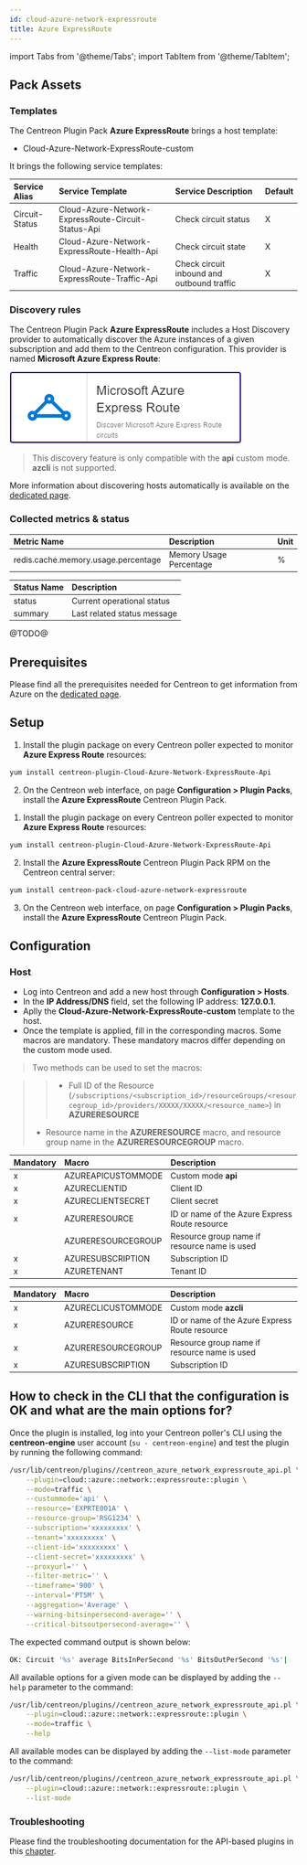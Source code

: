 ```yaml
---
id: cloud-azure-network-expressroute
title: Azure ExpressRoute
---
```

import Tabs from '@theme/Tabs';
import TabItem from '@theme/TabItem';


## Pack Assets

### Templates

The Centreon Plugin Pack **Azure ExpressRoute** brings a host template:

* Cloud-Azure-Network-ExpressRoute-custom

It brings the following service templates:

| Service Alias  | Service Template                                    | Service Description                        | Default |
|:---------------|:----------------------------------------------------|:-------------------------------------------|:--------|
| Circuit-Status | Cloud-Azure-Network-ExpressRoute-Circuit-Status-Api | Check circuit status                       | X       |
| Health         | Cloud-Azure-Network-ExpressRoute-Health-Api         | Check circuit state                        | X       |
| Traffic        | Cloud-Azure-Network-ExpressRoute-Traffic-Api        | Check circuit inbound and outbound traffic | X       |

### Discovery rules

The Centreon Plugin Pack **Azure ExpressRoute** includes a Host Discovery provider to
automatically discover the Azure instances of a given subscription and add them
to the Centreon configuration. This provider is named **Microsoft Azure Express Route**:

![image](../../../assets/integrations/plugin-packs/procedures/cloud-azure-network-expressroute-provider.png)

> This discovery feature is only compatible with the **api** custom mode. **azcli** is not supported.

More information about discovering hosts automatically is available on the [dedicated page](/docs/monitoring/discovery/hosts-discovery).

### Collected metrics & status

<Tabs groupId="sync">
<TabItem value="Circuit-Status" label="Circuit-Status">

| Metric Name                         | Description             | Unit |
|:------------------------------------|:------------------------|:-----|
| redis.cache.memory.usage.percentage | Memory Usage Percentage | %    |

</TabItem>
<TabItem value="Health" label="Health">

| Status Name | Description                 |
|:------------|:----------------------------|
| status      | Current operational status  |
| summary     | Last related status message |

</TabItem>
<TabItem value="Traffic" label="Traffic">

@TODO@ 

</TabItem>
</Tabs>

## Prerequisites

Please find all the prerequisites needed for Centreon to get information from Azure on the [dedicated page](../getting-started/how-to-guides/azure-credential-configuration.md).

## Setup

<Tabs groupId="sync">
<TabItem value="Online License" label="Online License">

1. Install the plugin package on every Centreon poller expected to monitor **Azure Express Route** resources:

```bash
yum install centreon-plugin-Cloud-Azure-Network-ExpressRoute-Api
```

2. On the Centreon web interface, on page **Configuration > Plugin Packs**, install the **Azure ExpressRoute** Centreon Plugin Pack.

</TabItem>
<TabItem value="Offline License" label="Offline License">

1. Install the plugin package on every Centreon poller expected to monitor **Azure Express Route** resources:

```bash
yum install centreon-plugin-Cloud-Azure-Network-ExpressRoute-Api
```

2. Install the **Azure ExpressRoute** Centreon Plugin Pack RPM on the Centreon central server:

```bash
yum install centreon-pack-cloud-azure-network-expressroute
```

3. On the Centreon web interface, on page **Configuration > Plugin Packs**, install the **Azure ExpressRoute** Centreon Plugin Pack.

</TabItem>
</Tabs>

## Configuration

### Host

* Log into Centreon and add a new host through **Configuration > Hosts**.
* In the **IP Address/DNS** field, set the following IP address: **127.0.0.1**.
* Aplly the **Cloud-Azure-Network-ExpressRoute-custom** template to the host.
* Once the template is applied, fill in the corresponding macros. Some macros are mandatory.
These mandatory macros differ depending on the custom mode used.

> Two methods can be used to set the macros:

>> * Full ID of the Resource (`/subscriptions/<subscription_id>/resourceGroups/<resourcegroup_id>/providers/XXXXX/XXXXX/<resource_name>`)
in **AZURERESOURCE**
> * Resource name in the **AZURERESOURCE** macro, and resource group name in the **AZURERESOURCEGROUP** macro.

<Tabs groupId="sync">
<TabItem value="Azure Monitor API" label="Azure Monitor API">

| Mandatory   | Macro              | Description                                    |
|:------------|:-------------------|:-----------------------------------------------|
|     x       | AZUREAPICUSTOMMODE | Custom mode **api**                            |
|     x       | AZURECLIENTID      | Client ID                                      |
|     x       | AZURECLIENTSECRET  | Client secret                                  |
|     x       | AZURERESOURCE      | ID or name of the Azure Express Route resource |
|             | AZURERESOURCEGROUP | Resource group name if resource name is used   |
|     x       | AZURESUBSCRIPTION  | Subscription ID                                |
|     x       | AZURETENANT        | Tenant ID                                      |

</TabItem>
<TabItem value="Azure AZ CLI" label="Azure AZ CLI">

| Mandatory   | Macro              | Description                                    |
|:------------|:-------------------|:-----------------------------------------------|
|     x       | AZURECLICUSTOMMODE | Custom mode **azcli**                          |
|     x       | AZURERESOURCE      | ID or name of the Azure Express Route resource |
|     x       | AZURERESOURCEGROUP | Resource group name if resource name is used   |
|     x       | AZURESUBSCRIPTION  | Subscription ID                                |

</TabItem>
</Tabs>

## How to check in the CLI that the configuration is OK and what are the main options for?

Once the plugin is installed, log into your Centreon poller's CLI using the
**centreon-engine** user account (`su - centreon-engine`) and test the plugin by
running the following command:

```bash
/usr/lib/centreon/plugins//centreon_azure_network_expressroute_api.pl \
    --plugin=cloud::azure::network::expressroute::plugin \
    --mode=traffic \
    --custommode='api' \
    --resource='EXPRTE001A' \
    --resource-group='RSG1234' \
    --subscription='xxxxxxxxx' \
    --tenant='xxxxxxxxx' \
    --client-id='xxxxxxxxx' \
    --client-secret='xxxxxxxxx' \
    --proxyurl='' \
    --filter-metric='' \
    --timeframe='900' \
    --interval='PT5M' \
    --aggregation='Average' \
    --warning-bitsinpersecond-average='' \
    --critical-bitsoutpersecond-average='' \
```

The expected command output is shown below:

```bash
OK: Circuit '%s' average BitsInPerSecond '%s' BitsOutPerSecond '%s'| 
```

All available options for a given mode can be displayed by adding the
`--help` parameter to the command:

```bash
/usr/lib/centreon/plugins//centreon_azure_network_expressroute_api.pl \
    --plugin=cloud::azure::network::expressroute::plugin \
    --mode=traffic \
    --help
```

All available modes can be displayed by adding the `--list-mode` parameter to
the command:

```bash
/usr/lib/centreon/plugins//centreon_azure_network_expressroute_api.pl \
    --plugin=cloud::azure::network::expressroute::plugin \
    --list-mode
```

### Troubleshooting

Please find the troubleshooting documentation for the API-based plugins in
this [chapter](../getting-started/how-to-guides/troubleshooting-plugins.md#http-and-api-checks).